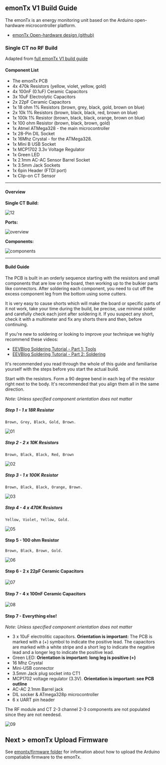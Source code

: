 ## emonTx V1 Build Guide

The emonTx is an energy monitoring unit based on the Arduino open-hardware microcontroller platform.

- [emonTx Open-hardware design (github)](https://github.com/openenergymonitor/Hardware/tree/master/emonTxV2)

### Single CT no RF Build

Adapted from [full emonTx V1 build guide](https://openenergymonitor.org/emon/emontx/make/assemble/buildguide22)

#### Component List

*   The emonTx PCB
*   4x 470k Resistors (yellow, violet, yellow, gold)
*   4x 100nF (0.1uF) Ceramic Capacitors
*   3x 10uF Electrolytic Capacitors
*   2x 22pF Ceramic Capacitors
*   1x 18 ohm 1% Resistors (brown, grey, black, gold, brown on blue)
*   2x 10k 1% Resistors (brown, black, black, red, brown on blue)
*   1x 100k 1% Resistor (brown, black, black, orange, brown on blue)
*   1x 100 ohm Resistor (brown, black, brown, gold)
*   1x Atmel ATMega328 - the main microcontroller
*   1x 28-Pin DIL Socket
*   1x 16Mhz Crystal - for the ATMega328.
*   1x Mini B USB Socket
*   1x MCP1702 3.3v Voltage Regulator
*   1x Green LED
*   1x 2.1mm AC-AC Sensor Barrel Socket
*   1x 3.5mm Jack Sockets
*   1x 6pin Header (FTDI port)
*   1x Clip-on CT Sensor


***

#### Overview

**Single CT Build:**

![12](images/build0010.jpg)

**Ports:**

![overview](images/overview.png)

**Components:**

![components](images/components.png)

***

#### Build Guide

The PCB is built in an orderly sequence starting with the resistors and small components that are low on the board, then working up to the bulkier parts like connectors. After soldering each component, you need to cut off the excess component leg from the bottom using some cutters.

It is very easy to cause shorts which will make the board or specific parts of it not work, take your time during the build, be precise, use minimal solder and carefully check each joint after soldering it. If you suspect any short, check it with a multimeter and fix any shorts there and then, before continuing.

If you're new to soldering or looking to improve your technique we highly recommend these videos:

- [EEVBlog Soldering Tutorial - Part 1: Tools](http://www.eevblog.com/2011/06/19/eevblog-180-soldering-tutorial-part-1-tools)
- [EEVBlog Soldering Tutorial - Part 2: Soldering](http://www.eevblog.com/2011/07/02/eevblog-183-soldering-tutorial-part-2)

It's recommended you read through the whole of this guide and familiarise yourself with the steps before you start the actual build.

Start with the resistors. Form a 90 degree bend in each leg of the resistor right next to the body. It's recommended that you align them all in the same direction.

*Note: Unless specified component orientation does not matter*

##### Step 1 - 1 x 18R Resistor

`Brown, Grey, Black, Gold, Brown.`

![01](images/build002.jpg)

##### Step 2 - 2 x 10K Resistors

`Brown, Black, Black, Red, Brown`

![02](images/build003.jpg)

##### Step 3 - 1 x 100K Resistor

`Brown, Black, Black, Orange, Brown.`

![03](images/build004.jpg)

##### Step 4 - 4 x 470K Resistors

`Yellow, Violet, Yellow, Gold.`

![05](images/build006.jpg)


#### Step 5 - 100 ohm Resistor

`Brown, Black, Brown, Gold.`

![06](images/build007.jpg)


#### Step 6 - 2 x 22pF Ceramic Capacitors

![07](images/build008.jpg)

#### Step 7 - 4 x 100nF Ceramic Capacitors

![08](images/build009.jpg)

#### Step 7 - Everything else!

*Note: Unless specified component orientation does not matter*

- 3 x 10uF electrolitic capacitors. **Orientation is important:** The PCB is marked with a (+) symbol to indicate the positive lead. The capacitors are marked with a white stripe and a short leg to indicate the negative lead and a longer leg to indicate the positive lead.
- Green LED:  **Orientation is important: long leg is positive (+)**
- 16 Mhz Crystal
- Mini-USB connector
- 3.5mm Jack plug socket into CT1
- MCP1702 voltage regulator (3.3V). **Orientation is important: see PCB outline**
- AC-AC 2.1mm Barrel jack
- DIL socker & ATmega328p microcontroller
- 6 x UART pin header

The RF module and CT 2-3 channel 2-3 components are not populated since they are not needesd.

![09](images/build0010.jpg)


## Next > emonTx Upload Firmware

See [emontx/firmware folder](firmware/Readme.md) for infomation about how to upload the Arduino compatiable firmware to the emonTx.
